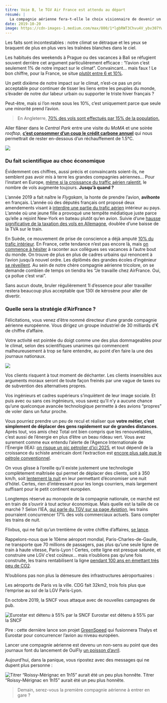 ```yaml
---
titre: Voie B, le TGV Air France est attendu au départ
résumé: |
  La compagnie aérienne fera-t-elle le choix visionnaire de devenir un acteur du seul transport rapide du futur : le train ?
date: 2019-10-20
image: https://cdn-images-1.medium.com/max/800/1*lgbRWT3Chvu4V_ybv307Yw.jpeg
---
```


Les faits sont incontestables : notre climat se détraque et les yeux se braquent de plus en plus vers les traînées blanches dans le ciel.

Les habitués des weekends à Prague ou des vacances à Bali se réfugient souvent derrière cet argument particulièrement efficace : “l’avion c’est seulement 1% de notre impact sur le climat”. Convaincant… mais faux ! Le bon chiffre, pour la France, se situe [plutôt entre 6 et 10%](https://theshiftproject.org/article/aerien-climat-fiscalite-manuel-auto-defense-intellectuelle/).

Un petit dixième de notre impact sur le climat, n’est-ce pas un prix acceptable pour continuer de tisser les liens entre les peuples du monde, s’évader de notre dur labeur urbain ou supporter le triste hiver français ?

Peut-être, mais si l’on reste sous les 10%, c’est uniquement parce que seule une minorité prend l’avion.

> En Angleterre, [70% des vols sont effectués par 15% de la population.](https://fullfact.org/economy/do-15-people-take-70-flights/)

Aller flâner dans le _Central Park_ entre une visite du _MoMA_ et une soirée _rooftop_, [**c’est consommer d’un coup le crédit carbone annuel**](https://futur.eco/simulateur/transport/avion/impact) qui nous permettrait de rester en-dessous d’un réchauffement de 1.5°C.

![](https://cdn-images-1.medium.com/max/800/1*gERdyuRRghS_LGBsakP_gw.jpeg)

### Du fait scientifique au choc économique

Évidemment ces chiffres, aussi précis et convaincants soient-ils, ne semblent pas avoir mis à terre les grandes compagnies aériennes… Pour l’instant en Europe, [même si la croissance du traffic aérien ralentit](https://www.air-journal.fr/2019-08-10-la-croissance-du-trafic-aerien-ralentit-en-europe-5214297.html), le nombre de vols augmente toujours. **Jusqu’à quand ?**

L’année 2019 a fait naître le _Flygskam_, la honte de prendre l’avion, **avihonte** en français. L’année où des députés français ont proposé deux amendements visant à [interdire une partie du trafic aérien](https://francoisruffin.fr/loi-aerien-train) intérieur au pays. L’année où une jeune fille a provoqué une tempête médiatique juste parce qu’elle a rejoint New-York en bateau plutôt qu’en avion. Suivie d’une [hausse significative de la taxation des vols en Allemagne](https://www.lesechos.fr/industrie-services/tourisme-transport/lallemagne-va-augmenter-drastiquement-sa-taxe-sur-les-billets-davion-1140616), doublée d’une baisse de la TVA sur le train.

En Suède, ce mouvement de prise de conscience a déjà amputé [10% du trafic intérieur](http://www.rfi.fr/europe/20190816-suede-baisse-nombre-passagers-vols-interieurs-flygskam). En France, cette tendance n’est pas encore là, mais [on commence à hésiter](https://mobile.francetvinfo.fr/monde/environnement/est-ce-que-je-suis-encore-credible-ecolos-convaincus-ils-nous-racontent-leurs-dilemmes-quotidiens-pour-respecter-leurs-principes_3602765.amp?__twitter_impression=true) à raconter aux collègues ses vacances à l’autre bout du monde. On trouve de plus en plus de cadres urbains qui renoncent à l’avion jusqu’à nouvel ordre. Les diplômés des grandes écoles d’ingénieur [se réveillent](https://etudiant.lefigaro.fr/article/les-etudiants-de-grandes-ecoles-lancent-un-manifeste-pour-le-climat_471a11f0-cbbe-11e8-913b-46be04476de0/). Au sein de notre chère compagnie aérienne tricolore, on se demande combien de temps on tiendra les “Je travaille chez AirFrance. Oui, ça pollue c’est vrai”.

Sans aucun doute, bruler régulièrement 1l d’essence pour aller travailler restera beaucoup plus acceptable que 130l de kérosène pour aller de divertir.

### Quelle sera la stratégie d’AirFrance ?

Félicitations, vous venez d’être nommé directeur d’une grande compagnie aérienne européenne. Vous dirigez un groupe industriel de 30 milliards d’€ de chiffre d’affaire.

Votre activité est pointée du doigt comme une des plus dommageables pour le climat, selon des scientifiques unanimes qui commencent malheureusement à trop se faire entendre, au point d’en faire la une des journaux nationaux.

![](https://cdn-images-1.medium.com/max/800/1*4sdIiOfwPq-Q9vdusXoKEQ.jpeg)

Vos clients risquent à tout moment de déchanter. Les clients insensibles aux arguments moraux seront de toute façon freinés par une vague de taxes ou de subvention des alternatives propres.

Vos ingénieurs et cadres supérieurs s’inquiètent de leur image sociale. Et puis avec ou sans ces ingénieurs, vous savez qu’il n’y a aucune chance qu’une quelconque avancée technologique permette à des avions “propres” de voler dans un futur proche.

Vous pourriez prendre un peu de recul et réaliser que **votre métier, c’est simplement de déplacer des gens rapidement sur de grandes distances**. Après tout, vos amis chez Total ont bien compris que les renouvelables, c’est aussi de l’énergie en plus d’être un beau rideau vert. Vous avez surement comme eux entendu l’alerte de l’Agence Internationale de l’Énergie (IEA): [on risque un pic pétrolier d’ici 2025](https://www.lemonde.fr/blog/petrole/2019/09/13/la-production-americaine-de-petrole-a-cesse-de-croitre/), et tout dépend de la croissance du schiste américain dont l’extraction est [encore plus sale que le pétrole conventionnel](https://www.nationalgeographic.fr/environnement/2019/08/pics-de-methane-dans-latmosphere-lexploitation-du-gaz-de-schiste-mise-en).

On vous glisse à l’oreille qu’il existe justement une technologie complètement maîtrisée qui permet de déplacer des clients, soit à 350 km/h, soit [lentement la nuit](https://ouiautraindenuit.wordpress.com) en leur permettant d’économiser une nuit d’hôtel. Certes, rien d’intéressant pour les longs courriers, mais largement suffisant pour le petit continent européen.

Longtemps réservé au monopole de la compagnie nationale, ce marché est en train de s’ouvrir à tout acteur économique. Mais quelle est la taille de ce marché ? Selon l’IEA, [qui parle du TGV sur sa page _Aviation_](https://www.iea.org/tcep/transport/aviation/#high-speed-rail), les trains pourraient concurrencer 17% des vols commerciaux actuels. Sans compter les trains de nuit.

Flixbus, qui ne fait qu’un trentième de votre chiffre d’affaires, [se lance](https://www.lepoint.fr/societe/flixtrain-depose-cinq-projets-de-trains-grandes-lignes-17-06-2019-2319388_23.php).

Rappelons-nous que le 10ème aéroport mondial, Paris-Charles-de-Gaulle, ne transporte que 70 millions de passagers, pas plus qu’une seule ligne de train à haute vitesse, Paris-Lyon ! Certes, cette ligne est presque saturée, et construire une LGV c’est coûteux… mais n’oublions pas qu’une fois construite, les trains rentabilisent la ligne [pendant 100 ans en émettant très peu de CO2](https://twitter.com/i/web/status/1142757866740355073).

N’oublions pas non plus la démesure des infrastructures aéroportuaires :

Les aéroports de Paris vs la ville. CDG fait 32km2, trois fois plus que l’emprise au sol de la LGV Paris-Lyon.

En octobre 2019, la SNCF vous attaque avec de nouvelles campagnes de pub.

![Eurostar est détenu à 55% par la SNCF](https://cdn-images-1.medium.com/max/800/1*XZ_KCJA0mTVKIrZ4rbCrFw.jpeg)
Eurostar est détenu à 55% par la SNCF

Pire : cette dernière lance son projet [GreenSpeed](https://www.lesechos.fr/industrie-services/tourisme-transport/la-sncf-souhaite-fusionner-eurostar-et-thalys-1135327) qui fusionnera Thalys et Eurostar pour concurrencer l’avion au niveau européen.

Lancer une compagnie aérienne est devenu un non-sens au point que des journaux font du lancement de OuiFly [un poisson d’avril](https://www.lechotouristique.com/article/la-sncf-lance-ouifly-sa-compagnie-aerienne).

Aujourd’hui, dans la panique, vous ripostez avec des messages qui ne dupent plus personne :

![Titrer “Roissy-Mérignac en 1h15” aurait été un peu plus honnête.](https://cdn-images-1.medium.com/max/800/1*N63nnHk-BoGXsX47v8mUCQ.jpeg)
Titrer “Roissy-Mérignac en 1h15” aurait été un peu plus honnête.

> Demain, serez-vous la première compagnie aérienne à entrer en gare ?
